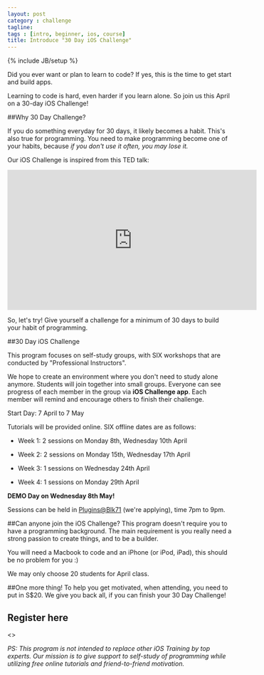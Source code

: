 ```yaml
---
layout: post
category : challenge
tagline: 
tags : [intro, beginner, ios, course]
title: Introduce "30 Day iOS Challenge"
---
```

{% include JB/setup %}

Did you ever want or plan to learn to code? If yes, this is the time to get start and build apps.

Learning to code is hard, even harder if you learn alone. So join us this April on a 30-day iOS Challenge!

##Why 30 Day Challenge?

If you do something everyday for 30 days, it likely becomes a habit. This's also true for programming. You need to make programming become one of your habits, because _if you don't use it often, you may lose it._ 

Our iOS Challenge is inspired from this TED talk:
<iframe width="560px" height="315px" src="http://embed.ted.com/talks/lang/en/matt_cutts_try_something_new_for_30_days.html" frameborder="0" scrolling="no">
</iframe>
 

So, let's try! Give yourself a challenge for a minimum of 30 days to build your habit of programming.

##30 Day iOS Challenge 

This program focuses on self-study groups, with SIX workshops that are conducted by "Professional Instructors".

We hope to create an environment where you don't need to study alone anymore. Students will join together into small groups. Everyone can see progress of each member in the group via __iOS Challenge app__. Each member will remind and encourage others to finish their challenge.

Start Day: 7 April to 7 May

Tutorials will be provided online. SIX offline dates are as follows:

  - Week 1: 2 sessions on Monday 8th, Wednesday 10th April

  - Week 2: 2 sessions on Monday 15th, Wednesday 17th April

  - Week 3: 1 sessions on Wednesday 24th April

  - Week 4: 1 sessions on Monday 29th April
  
__DEMO Day on Wednesday 8th May!__

Sessions can be held in [Plugins@Blk71](http://www2.blk71.com/) (we're applying), time 7pm to 9pm.

##Can anyone join the iOS Challenge?
This program doesn't require you to have a programming background. The main requirement is you really need a strong passion to create things, and to be a builder.

You will need a Macbook to code and an iPhone (or iPod, iPad), this should be no problem for you :)

We may only choose 20 students for April class.

##One more thing!
To help you get motivated, when attending, you need to put in S$20. We give you back all, if you can finish your 30 Day Challenge!

## Register here
<<Link>>

_PS: This program is not intended to replace other iOS Training by top experts. Our mission is to give support to self-study of programming while utilizing free online tutorials and friend-to-friend motivation._
